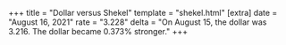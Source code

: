 +++
title = "Dollar versus Shekel"
template = "shekel.html"
[extra]
date = "August 16, 2021"
rate = "3.228"
delta = "On August 15, the dollar was 3.216. The dollar became 0.373% stronger."
+++
